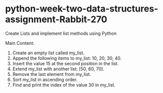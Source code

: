 # python-week-two-data-structures-assignment-Rabbit-270
Create Lists and implement list methods using Python

Main Content:
1. Create an empty list called my_list.
2. Append the following items to my_list: 10, 20, 30, 40.
3. Insert the value 15 at the second position in the list.
4. Extend my_list with another list: [50, 60, 70].
5. Remove the last element from my_list.
6. Sort my_list in ascending order.
7. Find and print the index of the value 30 in my_list.

~~~~~~~~~~~~~~~~~~~~~~~~~~~~~~~~~~~~~~~~~~~~~~~~~~~~~~~~
